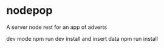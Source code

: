 # nodepop
A server node rest for an app of adverts

dev mode
npm run dev
install and insert data
npm run install
